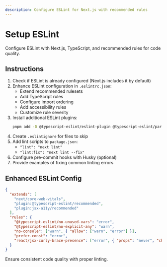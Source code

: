 ```yaml
---
description: Configure ESLint for Next.js with recommended rules
---
```


# Setup ESLint

Configure ESLint with Next.js, TypeScript, and recommended rules for code quality.

## Instructions

1. Check if ESLint is already configured (Next.js includes it by default)
2. Enhance ESLint configuration in `.eslintrc.json`:
   - Extend recommended rulesets
   - Add TypeScript rules
   - Configure import ordering
   - Add accessibility rules
   - Customize rule severity
3. Install additional ESLint plugins:
   ```bash
   pnpm add -D @typescript-eslint/eslint-plugin @typescript-eslint/parser eslint-plugin-jsx-a11y
   ```
4. Create `.eslintignore` for files to skip
5. Add lint scripts to `package.json`:
   - `"lint": "next lint"`
   - `"lint:fix": "next lint --fix"`
6. Configure pre-commit hooks with Husky (optional)
7. Provide examples of fixing common linting errors

## Enhanced ESLint Config

```json
{
  "extends": [
    "next/core-web-vitals",
    "plugin:@typescript-eslint/recommended",
    "plugin:jsx-a11y/recommended"
  ],
  "rules": {
    "@typescript-eslint/no-unused-vars": "error",
    "@typescript-eslint/no-explicit-any": "warn",
    "no-console": ["warn", { "allow": ["warn", "error"] }],
    "prefer-const": "error",
    "react/jsx-curly-brace-presence": ["error", { "props": "never", "children": "never" }]
  }
}
```

Ensure consistent code quality with proper linting.
